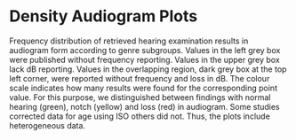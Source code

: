 # Density Audiogram Plots
Frequency distribution of retrieved hearing examination results in audiogram form according to genre subgroups. Values in the left grey box were published without frequency reporting. Values in the upper grey box lack dB reporting. Values in the overlapping region, dark grey box at the top left corner, were reported without frequency and loss in dB. The colour scale indicates how many results were found for the corresponding point value. For this purpose, we distinguished between findings with normal hearing (green), notch (yellow) and loss (red) in audiogram. Some studies corrected data for age using ISO others did not. Thus, the plots include heterogeneous data.
